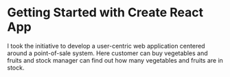 # Getting Started with Create React App

I took the initiative to develop a user-centric web application centered around a point-of-sale system. Here customer can buy vegetables and fruits and stock manager can find out how many vegetables and fruits are in stock.
